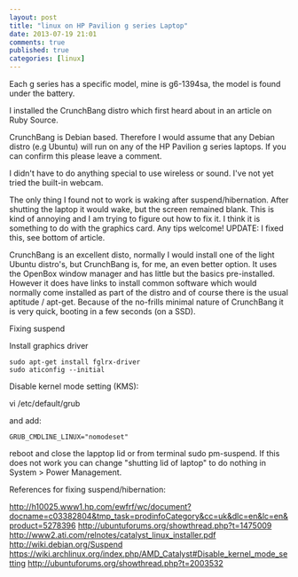```yaml
---
layout: post
title: "linux on HP Pavilion g series Laptop"
date: 2013-07-19 21:01
comments: true
published: true
categories: [linux]
---
```


Each g series has a specific model, mine is g6-1394sa, the model is found under the battery.

I installed the CrunchBang distro which first heard about in an article on Ruby Source.

CrunchBang is Debian based. Therefore I would assume that any Debian distro (e.g Ubuntu) will run on any of the HP Pavilion g series laptops. If you can confirm this please leave a comment.

I didn't have to do anything special to use wireless or sound. I've not yet tried the built-in webcam.

The only thing I found not to work is waking after suspend/hibernation. After shutting the laptop it would wake, but the screen remained blank. This is kind of annoying and I am trying to figure out how to fix it. I think it is something to do with the graphics card. Any tips welcome! UPDATE: I fixed this, see bottom of article.

CrunchBang is an excellent disto, normally I would install one of the light Ubuntu distro's, but CrunchBang is, for me, an even better option. It uses the OpenBox window manager and has little but the basics pre-installed. However it does have links to install common software which would normally come installed as part of the distro and of course there is the usual aptitude / apt-get. Because of the no-frills minimal nature of CrunchBang it is very quick, booting in a few seconds (on a SSD).

Fixing suspend

Install graphics driver

```
sudo apt-get install fglrx-driver
sudo aticonfig --initial
```

Disable kernel mode setting (KMS):

vi /etc/default/grub

and add:

```
GRUB_CMDLINE_LINUX="nomodeset"
```
 
reboot and close the lapptop lid or from terminal sudo pm-suspend.
If this does not work you can change "shutting lid of laptop" to do nothing in System > Power Management.

References for fixing suspend/hibernation:

http://h10025.www1.hp.com/ewfrf/wc/document?docname=c03382804&tmp_task=prodinfoCategory&cc=uk&dlc=en&lc=en&product=5278396
http://ubuntuforums.org/showthread.php?t=1475009
http://www2.ati.com/relnotes/catalyst_linux_installer.pdf
http://wiki.debian.org/Suspend
https://wiki.archlinux.org/index.php/AMD_Catalyst#Disable_kernel_mode_setting
http://ubuntuforums.org/showthread.php?t=2003532

